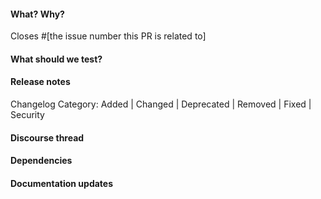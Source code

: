 #### What? Why?

Closes #[the issue number this PR is related to]

<!-- Explain why this change is needed and the solution you propose.
Provide context for others to understand it. -->



#### What should we test?
<!-- List which features should be tested and how. -->



#### Release notes
<!-- Write a line or two to be included in the release notes.
Everything is worth mentioning, because you did it for a reason. -->



<!-- Please assign one category to your PR and delete the others. 
The categories are based on https://keepachangelog.com/en/1.0.0/. -->

Changelog Category: Added | Changed | Deprecated | Removed | Fixed | Security



#### Discourse thread
<!-- Is there a discussion about this in Discourse?
Add the link or remove this section. -->



#### Dependencies
<!-- Does this PR depend on another one?
Add the link or remove this section. -->



#### Documentation updates
<!-- Are their any wiki pages that need updating after merging this PR?
List them here or remove this section. -->

